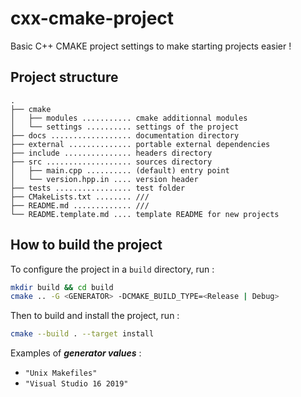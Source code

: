 # cxx-cmake-project

Basic C++ CMAKE project settings to make starting projects easier !

## Project structure

```
.
├── cmake
│   ├── modules ........... cmake additionnal modules
│   └── settings .......... settings of the project
├── docs .................. documentation directory
├── external .............. portable external dependencies
├── include ............... headers directory
├── src ................... sources directory
│   ├── main.cpp .......... (default) entry point
│   └── version.hpp.in .... version header
├── tests ................. test folder
├── CMakeLists.txt ........ ///
├── README.md ............. ///
└── README.template.md .... template README for new projects
```

## How to build the project

To configure the project in a ```build``` directory, run :
```bash
mkdir build && cd build
cmake .. -G <GENERATOR> -DCMAKE_BUILD_TYPE=<Release | Debug>
```
Then to build and install the project, run :
```bash
cmake --build . --target install
```

Examples of ***generator values*** :
- ```"Unix Makefiles"```
- ```"Visual Studio 16 2019"```
